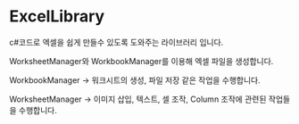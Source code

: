 # ExcelLibrary
c#코드로 엑셀을 쉽게 만들수 있도록 도와주는 라이브러리 입니다.


WorksheetManager와 WorkbookManager를 이용해 엑셀 파일을 생성합니다.

WorkbookManager -> 워크시트의 생성, 파일 저장 같은 작업을 수행합니다.

WorksheetManager ->  이미지 삽입, 텍스트, 셀 조작, Column 조작에 관련된 작업들을 수행합니다.


